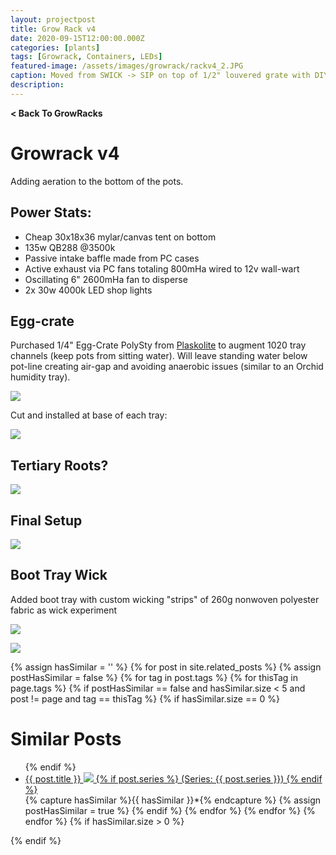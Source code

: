 ```yaml
---
layout: projectpost
title: Grow Rack v4
date: 2020-09-15T12:00:00.000Z
categories: [plants]
tags: [Growrack, Containers, LEDs]
featured-image: /assets/images/growrack/rackv4_2.JPG
caption: Moved from SWICK -> SIP on top of 1/2" louvered grate with DIY capillary matting 
description: 
---
```

<a href='/growrack.html' style="text-decoration: none; font-weight: bolder;" class='breadcrumb'> < Back To GrowRacks</a>

# Growrack v4
Adding aeration to the bottom of the pots.
 
## Power Stats:
- Cheap 30x18x36 mylar/canvas tent on bottom 
- 135w QB288 @3500k
- Passive intake baffle made from PC cases
- Active exhaust via PC fans totaling 800mHa wired to 12v wall-wart
- Oscillating 6" 2600mHa fan to disperse
- 2x 30w 4000k LED shop lights
 
## Egg-crate
Purchased 1/4" Egg-Crate PolySty from <a href="https://plaskolite.com/">Plaskolite</a> to augment 1020 tray channels (keep pots from sitting water). Will leave standing water below pot-line creating air-gap and avoiding anaerobic issues (similar to an Orchid humidity tray).
 
<a data-fancybox="gallery" href="/assets/images/growrack/rackv4_1.JPG"><img class="projectimage" src="/assets/images/growrack/rackv4_1.JPG"></a>
 
Cut and installed at base of each tray:
 
<a data-fancybox="gallery" href="/assets/images/growrack/rackv4_2.JPG"><img class="projectimage" src="/assets/images/growrack/rackv4_2.JPG"></a>
 
## Tertiary Roots?
 
<a data-fancybox="gallery" href="/assets/images/growrack/rackv4_3.JPG"><img class="projectimage" src="/assets/images/growrack/rackv4_3.JPG"></a>
 
## Final Setup
 
<a data-fancybox="gallery" href="/assets/images/growrack/rackv4_4.JPG"><img class="projectimage" src="/assets/images/growrack/rackv4_4.JPG"></a>
 
## Boot Tray Wick
 
Added boot tray with custom wicking "strips" of 260g nonwoven polyester fabric as wick experiment
 
<a data-fancybox="gallery" href="/assets/images/growrack/rackv4_5.JPG"><img class="projectimage" src="/assets/images/growrack/rackv4_5.JPG"></a>
 
<a data-fancybox="gallery" href="/assets/images/growrack/rackv4_7.JPG"><img class="projectimage" src="/assets/images/growrack/rackv4_7.JPG"></a>
 
 
{% assign hasSimilar = '' %}
{% for post in site.related_posts %}
{% assign postHasSimilar = false %}
{% for tag in post.tags %}
{% for thisTag in page.tags %}
{% if postHasSimilar == false and hasSimilar.size < 5 and post != page and tag == thisTag %}
{% if hasSimilar.size == 0 %}
# Similar Posts
<ul>
{% endif %}
<li class="relatedPost">
<a href="{{ site.url }}{{ post.url }}">{{ post.title }}
<img src="{{ post.featured-image }}" class='postlistimage' />
{% if post.series %}
(Series: {{ post.series }})
{% endif %}
</a>
</li>
{% capture hasSimilar %}{{ hasSimilar }}*{% endcapture %}
{% assign postHasSimilar = true %}
{% endif %}
{% endfor %}
{% endfor %}
{% endfor %}
{% if hasSimilar.size > 0 %}
</ul>
{% endif %}
